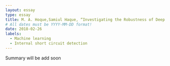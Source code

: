 ```yaml
---
layout: essay
type: essay
title: M. A. Hoque,Samiul Haque, “Investigating the Robustness of Deep Neural Networks Based COVID-19 Detection Models Against Universal Adversarial Attacks", Submitted to 10th ICIEV 2021, Japan.
# All dates must be YYYY-MM-DD format!
date: 2018-02-26
labels:
  - Machine learning
  - Internal short circuit detection
---
```



Summary will be add soon
